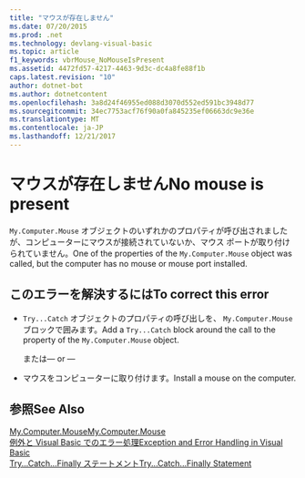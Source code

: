 ```yaml
---
title: "マウスが存在しません"
ms.date: 07/20/2015
ms.prod: .net
ms.technology: devlang-visual-basic
ms.topic: article
f1_keywords: vbrMouse_NoMouseIsPresent
ms.assetid: 4472fd57-4217-4463-9d3c-dc4a8fe88f1b
caps.latest.revision: "10"
author: dotnet-bot
ms.author: dotnetcontent
ms.openlocfilehash: 3a8d24f46955ed088d3070d552ed591bc3948d77
ms.sourcegitcommit: 34ec7753acf76f90a0fa845235ef06663dc9e36e
ms.translationtype: MT
ms.contentlocale: ja-JP
ms.lasthandoff: 12/21/2017
---
```

# <a name="no-mouse-is-present"></a><span data-ttu-id="6c0a2-102">マウスが存在しません</span><span class="sxs-lookup"><span data-stu-id="6c0a2-102">No mouse is present</span></span>
<span data-ttu-id="6c0a2-103">`My.Computer.Mouse` オブジェクトのいずれかのプロパティが呼び出されましたが、コンピューターにマウスが接続されていないか、マウス ポートが取り付けられていません。</span><span class="sxs-lookup"><span data-stu-id="6c0a2-103">One of the properties of the `My.Computer.Mouse` object was called, but the computer has no mouse or mouse port installed.</span></span>  
  
## <a name="to-correct-this-error"></a><span data-ttu-id="6c0a2-104">このエラーを解決するには</span><span class="sxs-lookup"><span data-stu-id="6c0a2-104">To correct this error</span></span>  
  
-   <span data-ttu-id="6c0a2-105">`Try...Catch` オブジェクトのプロパティの呼び出しを、 `My.Computer.Mouse` ブロックで囲みます。</span><span class="sxs-lookup"><span data-stu-id="6c0a2-105">Add a `Try...Catch` block around the call to the property of the `My.Computer.Mouse` object.</span></span>  
  
     <span data-ttu-id="6c0a2-106">または</span><span class="sxs-lookup"><span data-stu-id="6c0a2-106">— or —</span></span>  
  
-   <span data-ttu-id="6c0a2-107">マウスをコンピューターに取り付けます。</span><span class="sxs-lookup"><span data-stu-id="6c0a2-107">Install a mouse on the computer.</span></span>  
  
## <a name="see-also"></a><span data-ttu-id="6c0a2-108">参照</span><span class="sxs-lookup"><span data-stu-id="6c0a2-108">See Also</span></span>  
 [<span data-ttu-id="6c0a2-109">My.Computer.Mouse</span><span class="sxs-lookup"><span data-stu-id="6c0a2-109">My.Computer.Mouse</span></span>](xref:Microsoft.VisualBasic.Devices.Mouse)  
 [<span data-ttu-id="6c0a2-110">例外と Visual Basic でのエラー処理</span><span class="sxs-lookup"><span data-stu-id="6c0a2-110">Exception and Error Handling in Visual Basic</span></span>](http://msdn.microsoft.com/en-us/3e351e73-cf23-40ab-8b60-05794160529e)  
 [<span data-ttu-id="6c0a2-111">Try...Catch...Finally ステートメント</span><span class="sxs-lookup"><span data-stu-id="6c0a2-111">Try...Catch...Finally Statement</span></span>](../../visual-basic/language-reference/statements/try-catch-finally-statement.md)
